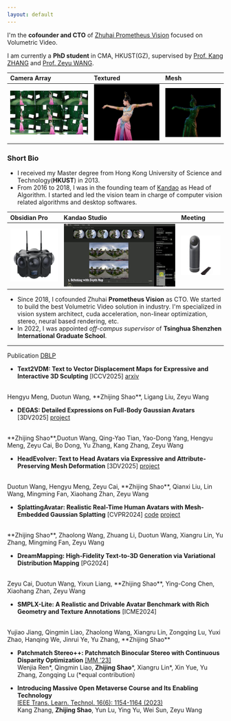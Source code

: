 ```yaml
---
layout: default
---
```


I'm the **cofounder and CTO** of [Zhuhai Prometheus Vision](https://www.prometh.xyz) focused on Volumetric Video.

I am currently a **PhD student** in CMA, HKUST(GZ), supervised by [Prof. Kang ZHANG](https://facultyprofiles.hkust-gz.edu.cn/thrust-faculties?code=10011A10000000000H2A) and [Prof. Zeyu WANG](https://facultyprofiles.hkust-gz.edu.cn/faculty-personal-page/WANG-Zeyu/zeyuwang).

| Camera Array | Textured          | Mesh |
|:-------------|:------------------|:------|
| ![feitian-1](/assets/img/feitian-1.jpg) | ![studio](/assets/img/feitian-3.png) | ![meeting](/assets/img/feitian-4.png)  |

### Short Bio

- I received my Master degree from Hong Kong University of Science and Technology(**HKUST**) in 2013.
- From 2016 to 2018, I was in the founding team of [Kandao](https://www.kandaovr.com) as Head of Algorithm. I started and led the vision team in charge of computer vision related algorithms and desktop softwares. 

| Obsidian Pro | Kandao Studio          | Meeting |
|:-------------|:------------------|:------|
| ![obsidian-pro](/assets/img/obsidian-pro.png) | ![studio](/assets/img/kandao-studio.jpg) | ![meeting](/assets/img/meeting.jpg)  |

- Since 2018, I cofounded Zhuhai **Prometheus Vision** as CTO. We started to build the best Volumetric Video solution in industry. I'm specialized in vision system architect, cuda acceleration, non-linear optimization, stereo, neural based rendering, etc.
- In 2022, I was appointed *off-campus supervisor* of **Tsinghua Shenzhen International Graduate School**.

-----
Publication [DBLP](https://dblp.org/pid/359/4184.html)

- **Text2VDM: Text to Vector Displacement Maps for Expressive and Interactive 3D Sculpting** [ICCV2025] [arxiv](https://arxiv.org/abs/2502.20045)
<br>
Hengyu Meng, Duotun Wang, **Zhijing Shao**, Ligang Liu, Zeyu Wang

- **DEGAS: Detailed Expressions on Full-Body Gaussian Avatars** [3DV2025] [project](https://initialneil.github.io/DEGAS.html)
<br>
**Zhijing Shao**,Duotun Wang, Qing-Yao Tian, Yao-Dong Yang, Hengyu Meng, Zeyu Cai, Bo Dong, Yu Zhang, Kang Zhang, Zeyu Wang

- **HeadEvolver: Text to Head Avatars via Expressive and Attribute-Preserving Mesh Deformation** [3DV2025] [project](https://www.duotun-wang.co.uk/HeadEvolver/)
<br>
Duotun Wang, Hengyu Meng, Zeyu Cai, **Zhijing Shao**, Qianxi Liu, Lin Wang, Mingming Fan, Xiaohang Zhan, Zeyu Wang

- **SplattingAvatar: Realistic Real-Time Human Avatars
with Mesh-Embedded Gaussian Splatting** [CVPR2024] [code](https://github.com/initialneil/SplattingAvatar) [project](https://initialneil.github.io/SplattingAvatar)
<br>
**Zhijing Shao**, Zhaolong Wang, Zhuang Li, Duotun Wang, Xiangru Lin, Yu Zhang, Mingming Fan, Zeyu Wang

- **DreamMapping: High-Fidelity Text-to-3D Generation via Variational Distribution Mapping** [PG2024]
<br>
Zeyu Cai, Duotun Wang, Yixun Liang, **Zhijing Shao**, Ying-Cong Chen, Xiaohang Zhan, Zeyu Wang

- **SMPLX-Lite: A Realistic and Drivable Avatar Benchmark with Rich Geometry and Texture Annotations** [ICME2024]
<br>
Yujiao Jiang, Qingmin Liao, Zhaolong Wang, Xiangru Lin, Zongqing Lu, Yuxi Zhao, Hanqing We, Jinrui Ye, Yu Zhang, **Zhijing Shao**

- **Patchmatch Stereo++: Patchmatch Binocular Stereo with Continuous Disparity Optimization** [[MM '23]](https://dl.acm.org/doi/10.1145/3581783.3611862) <br>
Wenjia Ren\*, Qingmin Liao, **Zhijing Shao**\*, Xiangru Lin\*, Xin Yue, Yu Zhang, Zongqing Lu (\*equal contribution)

- **Introducing Massive Open Metaverse Course and Its Enabling Technology** <br>
[IEEE Trans. Learn. Technol. 16(6): 1154-1164 (2023)](https://ieeexplore.ieee.org/document/10164142) <br>
Kang Zhang, **Zhijing Shao**, Yun Lu, Ying Yu, Wei Sun, Zeyu Wang  <br>




